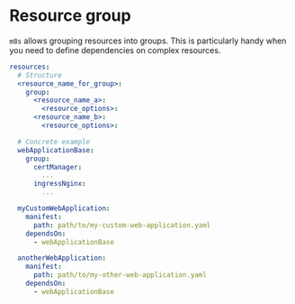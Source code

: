 # Resource group

`m8s` allows grouping resources into groups. This is particularly handy when you need to define dependencies on complex resources.

```yaml
resources:
  # Structure
  <resource_name_for_group>:
    group:
      <resource_name_a>:
        <resource_options>:
      <resource_name_b>:
        <resource_options>:

  # Concrete example
  webApplicationBase:
    group:
      certManager:
        ...
      ingressNginx:
        ...

  myCustomWebApplication:
    manifest:
      path: path/to/my-custom-web-application.yaml
    dependsOn:
      - webApplicationBase

  anotherWebApplication:
    manifest:
      path: path/to/my-other-web-application.yaml
    dependsOn:
      - webApplicationBase
```
